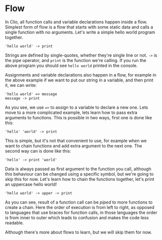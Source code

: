 # Flow

In Clio, all function calls and variable declarations happen inside a flow. Simplest form of flow is a flow that starts with some static data and calls a single function with no arguments. Let's write a simple hello world program together.

```text
'hello world' -> print
```

Strings are defined by single-quotes, whether they're single line or not. `->` is the pipe operator, and `print` is the function we're calling. If you run the above program you should see `hello world` printed in the console.

Assignments and variable declarations also happen in a flow, for example in the above example if we want to put our string in a variable, and then print it, we can write:

```text
'hello world' => message
message -> print
```

As you see, we use `=>` to assign to a variable to declare a new one. Lets move to a more complicated example, lets learn how to pass extra arguments to functions. This is possible in two ways, first one is done like this:

```text
'hello' 'world' -> print
```

This is simple, but it's not that convenient to use, for example when we want to chain functions and add extra argument to the next one. The second way can is done like this:

```text
'hello' -> print 'world'
```

Data is always passed as first argument to the function you call, although this behaviour can be changed using a specific symbol, but we're going to skip this for now. Let's learn how to chain the functions together, let's print an uppercase hello world!

```text
'hello world' -> upper -> print
```

As you can see, result of a function call can be _piped_ to more functions to create a chain. Here the order of execution is from left to right, as opposed to languages that use braces for function calls, in those languages the order is from inner to outer which leads to confusion and makes the code less readable.

Although there's more about flows to learn, but we will skip them for now.

